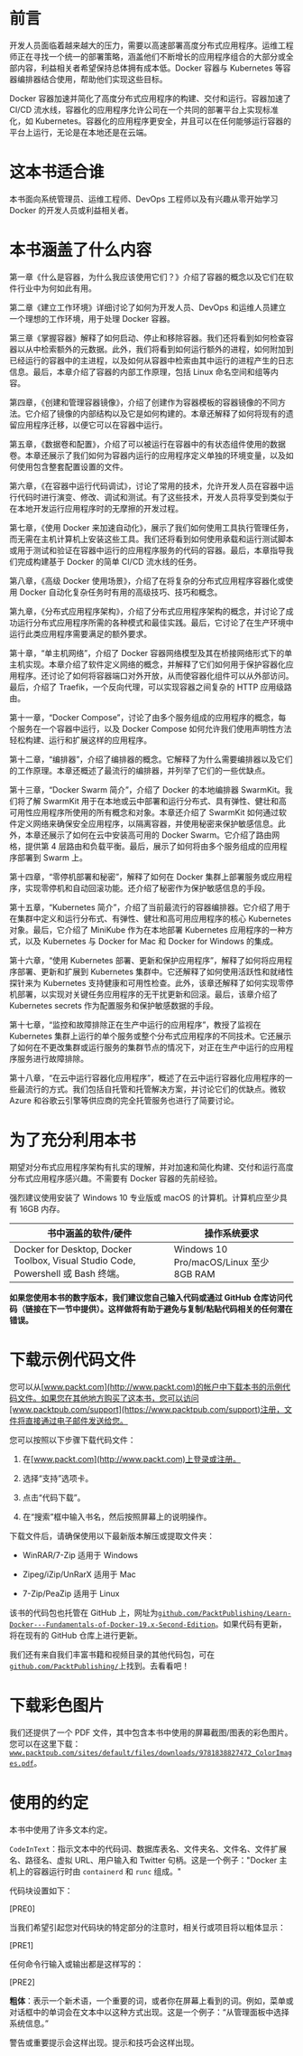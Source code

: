 # 前言

开发人员面临着越来越大的压力，需要以高速部署高度分布式应用程序。运维工程师正在寻找一个统一的部署策略，涵盖他们不断增长的应用程序组合的大部分或全部内容，利益相关者希望保持总体拥有成本低。Docker 容器与 Kubernetes 等容器编排器结合使用，帮助他们实现这些目标。

Docker 容器加速并简化了高度分布式应用程序的构建、交付和运行。容器加速了 CI/CD 流水线，容器化的应用程序允许公司在一个共同的部署平台上实现标准化，如 Kubernetes。容器化的应用程序更安全，并且可以在任何能够运行容器的平台上运行，无论是在本地还是在云端。

# 这本书适合谁

本书面向系统管理员、运维工程师、DevOps 工程师以及有兴趣从零开始学习 Docker 的开发人员或利益相关者。

# 本书涵盖了什么内容

第一章《什么是容器，为什么我应该使用它们？》介绍了容器的概念以及它们在软件行业中为何如此有用。

第二章《建立工作环境》详细讨论了如何为开发人员、DevOps 和运维人员建立一个理想的工作环境，用于处理 Docker 容器。

第三章《掌握容器》解释了如何启动、停止和移除容器。我们还将看到如何检查容器以从中检索额外的元数据。此外，我们将看到如何运行额外的进程，如何附加到已经运行的容器中的主进程，以及如何从容器中检索由其中运行的进程产生的日志信息。最后，本章介绍了容器的内部工作原理，包括 Linux 命名空间和组等内容。

第四章，《创建和管理容器镜像》，介绍了创建作为容器模板的容器镜像的不同方法。它介绍了镜像的内部结构以及它是如何构建的。本章还解释了如何将现有的遗留应用程序迁移，以便它可以在容器中运行。

第五章，《数据卷和配置》，介绍了可以被运行在容器中的有状态组件使用的数据卷。本章还展示了我们如何为容器内运行的应用程序定义单独的环境变量，以及如何使用包含整套配置设置的文件。

第六章，《在容器中运行代码调试》，讨论了常用的技术，允许开发人员在容器中运行代码时进行演变、修改、调试和测试。有了这些技术，开发人员将享受到类似于在本地开发运行应用程序时的无摩擦的开发过程。

第七章，《使用 Docker 来加速自动化》，展示了我们如何使用工具执行管理任务，而无需在主机计算机上安装这些工具。我们还将看到如何使用承载和运行测试脚本或用于测试和验证在容器中运行的应用程序服务的代码的容器。最后，本章指导我们完成构建基于 Docker 的简单 CI/CD 流水线的任务。

第八章，《高级 Docker 使用场景》，介绍了在将复杂的分布式应用程序容器化或使用 Docker 自动化复杂任务时有用的高级技巧、技巧和概念。

第九章，《分布式应用程序架构》，介绍了分布式应用程序架构的概念，并讨论了成功运行分布式应用程序所需的各种模式和最佳实践。最后，它讨论了在生产环境中运行此类应用程序需要满足的额外要求。

第十章，“单主机网络”，介绍了 Docker 容器网络模型及其在桥接网络形式下的单主机实现。本章介绍了软件定义网络的概念，并解释了它们如何用于保护容器化应用程序。还讨论了如何将容器端口对外开放，从而使容器化组件可以从外部访问。最后，介绍了 Traefik，一个反向代理，可以实现容器之间复杂的 HTTP 应用级路由。

第十一章，“Docker Compose”，讨论了由多个服务组成的应用程序的概念，每个服务在一个容器中运行，以及 Docker Compose 如何允许我们使用声明性方法轻松构建、运行和扩展这样的应用程序。

第十二章，“编排器”，介绍了编排器的概念。它解释了为什么需要编排器以及它们的工作原理。本章还概述了最流行的编排器，并列举了它们的一些优缺点。

第十三章，“Docker Swarm 简介”，介绍了 Docker 的本地编排器 SwarmKit。我们将了解 SwarmKit 用于在本地或云中部署和运行分布式、具有弹性、健壮和高可用性应用程序所使用的所有概念和对象。本章还介绍了 SwarmKit 如何通过软件定义网络来确保安全应用程序，以隔离容器，并使用秘密来保护敏感信息。此外，本章还展示了如何在云中安装高可用的 Docker Swarm。它介绍了路由网格，提供第 4 层路由和负载平衡。最后，展示了如何将由多个服务组成的应用程序部署到 Swarm 上。

第十四章，“零停机部署和秘密”，解释了如何在 Docker 集群上部署服务或应用程序，实现零停机和自动回滚功能。还介绍了秘密作为保护敏感信息的手段。

第十五章，“Kubernetes 简介”，介绍了当前最流行的容器编排器。它介绍了用于在集群中定义和运行分布式、有弹性、健壮和高可用应用程序的核心 Kubernetes 对象。最后，它介绍了 MiniKube 作为在本地部署 Kubernetes 应用程序的一种方式，以及 Kubernetes 与 Docker for Mac 和 Docker for Windows 的集成。

第十六章，“使用 Kubernetes 部署、更新和保护应用程序”，解释了如何将应用程序部署、更新和扩展到 Kubernetes 集群中。它还解释了如何使用活跃性和就绪性探针来为 Kubernetes 支持健康和可用性检查。此外，该章还解释了如何实现零停机部署，以实现对关键任务应用程序的无干扰更新和回滚。最后，该章介绍了 Kubernetes secrets 作为配置服务和保护敏感数据的手段。

第十七章，“监控和故障排除正在生产中运行的应用程序”，教授了监视在 Kubernetes 集群上运行的单个服务或整个分布式应用程序的不同技术。它还展示了如何在不更改集群或运行服务的集群节点的情况下，对正在生产中运行的应用程序服务进行故障排除。

第十八章，“在云中运行容器化应用程序”，概述了在云中运行容器化应用程序的一些最流行的方式。我们包括自托管和托管解决方案，并讨论它们的优缺点。微软 Azure 和谷歌云引擎等供应商的完全托管服务也进行了简要讨论。

# 为了充分利用本书

期望对分布式应用程序架构有扎实的理解，并对加速和简化构建、交付和运行高度分布式应用程序感兴趣。不需要有 Docker 容器的先前经验。

强烈建议使用安装了 Windows 10 专业版或 macOS 的计算机。计算机应至少具有 16GB 内存。

| **书中涵盖的软件/硬件** | **操作系统要求** |
| --- | --- |
| Docker for Desktop, Docker Toolbox, Visual Studio Code, Powershell 或 Bash 终端。 | Windows 10 Pro/macOS/Linux 至少 8GB RAM |

**如果您使用本书的数字版本，我们建议您自己输入代码或通过 GitHub 仓库访问代码（链接在下一节中提供）。这样做将有助于避免与复制/粘贴代码相关的任何潜在错误。**

# 下载示例代码文件

您可以从[www.packt.com](http://www.packt.com)的帐户中下载本书的示例代码文件。如果您在其他地方购买了这本书，您可以访问[www.packtpub.com/support](https://www.packtpub.com/support)注册，文件将直接通过电子邮件发送给您。

您可以按照以下步骤下载代码文件：

1.  在[www.packt.com](http://www.packt.com)上登录或注册。

1.  选择“支持”选项卡。

1.  点击“代码下载”。

1.  在“搜索”框中输入书名，然后按照屏幕上的说明操作。

下载文件后，请确保使用以下最新版本解压或提取文件夹：

+   WinRAR/7-Zip 适用于 Windows

+   Zipeg/iZip/UnRarX 适用于 Mac

+   7-Zip/PeaZip 适用于 Linux

该书的代码包也托管在 GitHub 上，网址为[`github.com/PacktPublishing/Learn-Docker---Fundamentals-of-Docker-19.x-Second-Edition`](https://github.com/PacktPublishing/Learn-Docker---Fundamentals-of-Docker-19.x-Second-Edition)。如果代码有更新，将在现有的 GitHub 仓库上进行更新。

我们还有来自我们丰富书籍和视频目录的其他代码包，可在[`github.com/PacktPublishing/`](https://github.com/PacktPublishing/)上找到。去看看吧！

# 下载彩色图片

我们还提供了一个 PDF 文件，其中包含本书中使用的屏幕截图/图表的彩色图片。您可以在这里下载：[`www.packtpub.com/sites/default/files/downloads/9781838827472_ColorImages.pdf`](http://www.packtpub.com/sites/default/files/downloads/9781838827472_ColorImages.pdf)。

# 使用的约定

本书中使用了许多文本约定。

`CodeInText`：指示文本中的代码词、数据库表名、文件夹名、文件名、文件扩展名、路径名、虚拟 URL、用户输入和 Twitter 句柄。这是一个例子："Docker 主机上的容器运行时由 `containerd` 和 `runc` 组成。"

代码块设置如下：

[PRE0]

当我们希望引起您对代码块的特定部分的注意时，相关行或项目将以粗体显示：

[PRE1]

任何命令行输入或输出都是这样写的：

[PRE2]

**粗体**：表示一个新术语，一个重要的词，或者你在屏幕上看到的词。例如，菜单或对话框中的单词会在文本中以这种方式出现。这是一个例子：“从管理面板中选择系统信息。”

警告或重要提示会这样出现。提示和技巧会这样出现。

